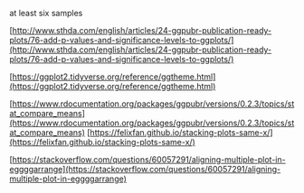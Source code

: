 at least six samples

[http://www.sthda.com/english/articles/24-ggpubr-publication-ready-plots/76-add-p-values-and-significance-levels-to-ggplots/](http://www.sthda.com/english/articles/24-ggpubr-publication-ready-plots/76-add-p-values-and-significance-levels-to-ggplots/)

[https://ggplot2.tidyverse.org/reference/ggtheme.html](https://ggplot2.tidyverse.org/reference/ggtheme.html)

[https://www.rdocumentation.org/packages/ggpubr/versions/0.2.3/topics/stat_compare_means](https://www.rdocumentation.org/packages/ggpubr/versions/0.2.3/topics/stat_compare_means)
[https://felixfan.github.io/stacking-plots-same-x/](https://felixfan.github.io/stacking-plots-same-x/)

[https://stackoverflow.com/questions/60057291/aligning-multiple-plot-in-eggggarrange](https://stackoverflow.com/questions/60057291/aligning-multiple-plot-in-eggggarrange)
<!--stackedit_data:
eyJoaXN0b3J5IjpbMTI4MTU4OTA0LDEzMzQ0NDk0OSwtMTk0OT
U2Mjk3NiwtMTkyMzg4MTksLTkzMDY1NjY2NCwtMTM3OTk0NzAw
M119
-->